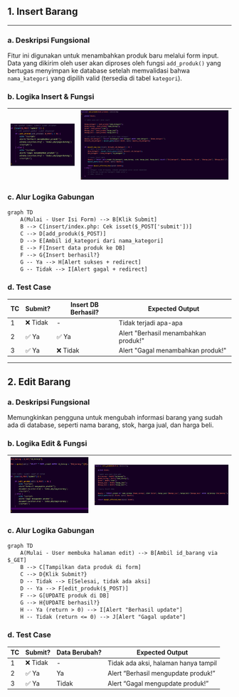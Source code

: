 ## 1. Insert Barang

---
### a. Deskripsi Fungsional
Fitur ini digunakan untuk menambahkan produk baru melalui form input. Data yang dikirim oleh user akan diproses oleh fungsi `add_produk()` yang bertugas menyimpan ke database setelah memvalidasi bahwa `nama_kategori` yang dipilih valid (tersedia di tabel `kategori`).


### b. Logika Insert & Fungsi
| ![](insert.png) | ![](add_produk.png) |
|------------------|---------------------|


### c. Alur Logika Gabungan
```
graph TD
    A(Mulai - User Isi Form) --> B[Klik Submit]
    B --> C[insert/index.php: Cek isset($_POST['submit'])]
    C --> D[add_produk($_POST)]
    D --> E[Ambil id_kategori dari nama_kategori]
    E --> F[Insert data produk ke DB]
    F --> G{Insert berhasil?}
    G -- Ya --> H[Alert sukses + redirect]
    G -- Tidak --> I[Alert gagal + redirect]
```

### d. Test Case 
| TC | Submit? | Insert DB Berhasil? | Expected Output                      |
| -- | ------- | ------------------- | ------------------------------------ |
| 1  | ❌ Tidak | -                   | Tidak terjadi apa-apa                |
| 2  | ✅ Ya    | ✅ Ya                | Alert "Berhasil menambahkan produk!" |
| 3  | ✅ Ya    | ❌ Tidak             | Alert "Gagal menambahkan produk!"    |

---
## 2. Edit Barang
### a. Deskripsi Fungsional
Memungkinkan pengguna untuk mengubah informasi barang yang sudah ada di database, seperti nama barang, stok, harga jual, dan harga beli.

### b. Logika Edit & Fungsi
| ![](edit.png) | ![](edit_produk.png) |
|------------------|---------------------|

### c. Alur Logika Gabungan
```
graph TD
    A(Mulai - User membuka halaman edit) --> B[Ambil id_barang via $_GET]
    B --> C[Tampilkan data produk di form]
    C --> D{Klik Submit?}
    D -- Tidak --> E[Selesai, tidak ada aksi]
    D -- Ya --> F[edit_produk($_POST)]
    F --> G[UPDATE produk di DB]
    G --> H{UPDATE berhasil?}
    H -- Ya (return > 0) --> I[Alert "Berhasil update"]
    H -- Tidak (return <= 0) --> J[Alert "Gagal update"]
```

### d. Test Case 
| TC | Submit? | Data Berubah? | Expected Output                      |
| -- | ------- | ------------- | ------------------------------------ |
| 1  | ❌ Tidak | -             | Tidak ada aksi, halaman hanya tampil |
| 2  | ✅ Ya    | Ya            | Alert “Berhasil mengupdate produk!”  |
| 3  | ✅ Ya    | Tidak         | Alert “Gagal mengupdate produk!”     |
